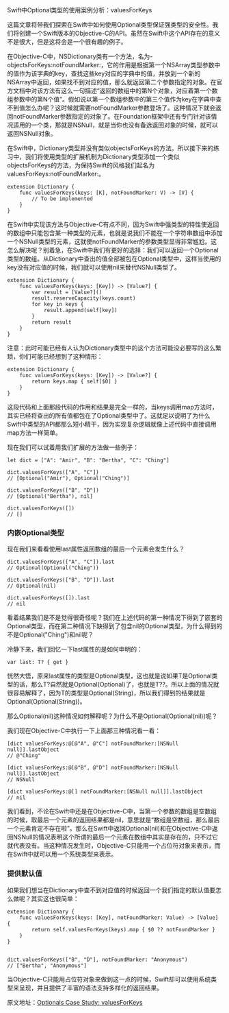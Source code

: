Swift中Optional类型的使用案例分析：valuesForKeys

这篇文章将带我们探索在Swift中如何使用Optional类型保证强类型的安全性。我们将创建一个Swift版本的Objective-C的API。虽然在Swift中这个API存在的意义不是很大，但是这将会是一个很有趣的例子。

在Objective-C中，NSDictionary类有一个方法，名为-objectsForKeys:notFoundMarker:，它的作用是根据第一个NSArray类型参数中的值作为该字典的key，查找这些key对应的字典中的值，并放到一个新的NSArray中返回，如果找不到对应的值，那么就返回第二个参数指定的对象。在官方文档中对该方法有这么一句描述“返回的数组中的第N个对象，对应着第一个数组参数中的第N个值”。假如说以第一个数组参数中的第三个值作为key在字典中查不到值怎么办呢？这时候就需要notFoundMarker参数登场了。这种情况下就会返回notFoundMarker参数指定的对象了。在Foundation框架中还有专门针对该情况适用的一个类，那就是NSNull，就是当你也没有备选返回对象的时候，就可以返回NSNull对象。

在Swift中，Dictionary类型并没有类似objectsForKeys的方法。所以接下来的练习中，我们将使用类型的扩展机制为Dictionary类型添加一个类似objectsForKeys的方法，为保持Swift的风格我们起名为valuesForKeys:notFoundMarker:。

```
extension Dictionary {
    func valuesForKeys(keys: [K], notFoundMarker: V) -> [V] {
        // To be implemented
    }
}
```

在Swift中实现该方法与Objective-C有点不同，因为Swift中强类型的特性使返回的数组中只能包含某一种类型的元素，也就是说我们不能在一个字符串数组中添加一个NSNull类型的元素，这就使notFoundMarker的参数类型显得非常尴尬。这怎么解决呢？别着急，在Swift中我们有更好的选择：我们可以返回一个Optional类型的数组。从Dictionary中查出的值全部被包在Optional类型中，这样当使用的key没有对应值的时候，我们就可以使用nil来替代NSNull类型了。


```
extension Dictionary {
    func valuesForKeys(keys: [Key]) -> [Value?] {
        var result = [Value?]()
        result.reserveCapacity(keys.count)
        for key in keys {
            result.append(self[key])
        }
        return result
    }
}
```

注意：此时可能已经有人认为Dictionary类型中的这个方法可能没必要写的这么繁琐，你们可能已经想到了这种情形：


```
extension Dictionary {
    func valuesForKeys(keys: [Key]) -> [Value?] {
        return keys.map { self[$0] }
    }
}
```

这段代码和上面那段代码的作用和结果是完全一样的，当keys调用map方法时，其实已经将查出的所有值都包在了Optional类型中了。这就足以说明了为什么Swift中类型的API都那么短小精干，因为实现复杂逻辑就像上述代码中直接调用map方法一样简单。

现在我们可以试着用我们扩展的方法做一些例子：


```
let dict = ["A": "Amir", "B": "Bertha", "C": "Ching"]

dict.valuesForKeys(["A", "C"])
// [Optional("Amir"), Optional("Ching")]

dict.valuesForKeys(["B", "D"])
// [Optional("Bertha"), nil]

dict.valuesForKeys([])
// []
```

### 内嵌Optional类型

现在我们来看看使用last属性返回数组的最后一个元素会发生什么？


```
dict.valuesForKeys(["A", "C"]).last
// Optional(Optional("Ching"))

dict.valuesForKeys(["B", "D"]).last
// Optional(nil)

dict.valuesForKeys([]).last
// nil
```

看着结果我们是不是觉得很奇怪呢？我们在上述代码的第一种情况下得到了嵌套的Optional类型，而在第二种情况下缺得到了包含nil的Optional类型，为什么得到的不是Optional("Ching")和nil呢？

冷静下来，我们回忆一下last属性的是如何申明的：

```
var last: T? { get }
```

恍然大悟，原来last属性的类型是Optional类型，这也就是说如果T是Optional类型的话，那么T?自然就是Optional(Optional)了，也就是T??。所以上面的情况就很容易解释了，因为T的类型是Optional(String)，所以我们得到的结果就是Optional(Optional(String))。

那么Optional(nil)这种情况如何解释呢？为什么不是Optional(Optional(nil))呢？

我们现在Objective-C中执行一下上面那三种情况看一看：

```
[dict valuesForKeys:@[@"A", @"C"] notFoundMarker:[NSNull null]].lastObject
// @"Ching"

[dict valuesForKeys:@[@"B", @"D"] notFoundMarker:[NSNull null]].lastObject
// NSNull

[dict valuesForKeys:@[] notFoundMarker:[NSNull null]].lastObject
// nil
```

我们看到，不论在Swift中还是在Objective-C中，当第一个参数的数组是空数组的时候，取最后一个元素的返回结果都是nil，意思就是“数组是空数组，那么最后一个元素肯定不存在啦”。那么在Swift中返回Optional(nil)和在Objective-C中返回NSNull的情况表明这个所谓的最后一个元素在数组中其实是存在的，只不过它就代表没有。当这种情况发生时，Objective-C只能用一个占位符对象来表示，而在Swift中就可以用一个系统类型来表示。

### 提供默认值

如果我们想当在Dictionary中查不到对应值的时候返回一个我们指定的默认值要怎么做呢？其实这也很简单：


```
extension Dictionary {
    func valuesForKeys(keys: [Key], notFoundMarker: Value) -> [Value] {
        return self.valuesForKeys(keys).map { $0 ?? notFoundMarker }
    }
}


dict.valuesForKeys(["B", "D"], notFoundMarker: "Anonymous")
// ["Bertha", "Anonymous"]
```

当Objective-C只能用占位符对象来做到这一点的时候，Swift却可以使用系统类型来呈现，并且提供了丰富的语法支持多样化的返回结果。

原文地址：[Optionals Case Study: valuesForKeys](https://developer.apple.com/swift/blog/?id=12)

